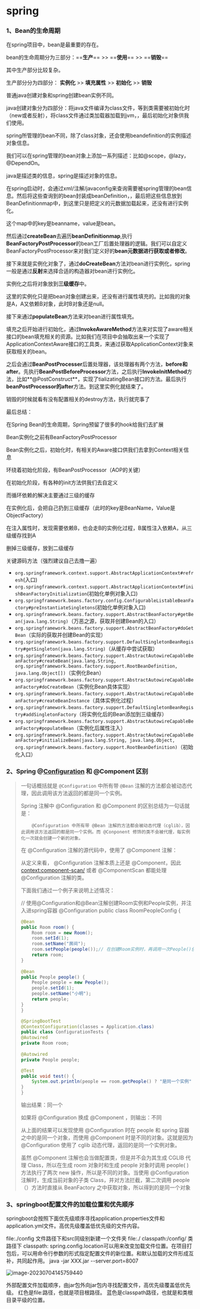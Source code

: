 # spring

### 1、Bean的生命周期

在spring项目中，bean是最重要的存在。

bean的生命周期分为三部分：==**生产**==  >>    ==**使用**==  >>    ==**销毁**==

其中生产部分比较复杂。

生产部分分为四部分： **实例化**  >>  **填充属性**  >>  **初始化**  >>  **销毁**  



普通java创建对象和spring创建bean实例不同。

java创建对象分为四部分：将java文件编译为class文件，等到类需要被初始化时（new或者反射），将class文件通过类加载器加载到jvm，，最后初始化对象供我们使用。



spring所管理的bean不同，除了class对象，还会使用beandefinition的实例描述对象信息。

我们可以在spring管理的bean对象上添加一系列描述：比如@scope，@lazy，@DependOn。

java是描述类的信息，spring是描述对象的信息。

在spring启动时，会通过xml/注解/javaconfig来查询需要被spring管理的bean信息。然后将这些查询到的bean封装成beanDefinition，，最后把这些信息放到BeanDefinitionmap中，到这里只是把定义的元数据加载起来，还没有进行实例化。

这个map中的key是beanname，value是bean。

然后通过**createBean**去遍历**beanDefinitionmap**,执行**BeanFactoryPostProcessor**的bean工厂后置处理器的逻辑。我们可以自定义BeanFactoryPostProcessor来对我们定义好的**bean元数据进行获取或者修改**。



接下来就是实例化对象了，通过**doCreateBean**方法对bean进行实例化，spring一般是通过**反射**来选择合适的构造器对bean进行实例化。

实例化之后将对象放到**三级缓存**中。

这里的实例化只是把bean对象创建出来，还没有进行属性填充的。比如我的对象是A，A又依赖B对象，此时B对象还是null。

接下来通过**populateBean**方法来对bean进行属性填充。

填充之后开始进行初始化，通过**InvokeAwareMethod**方法来对实现了aware相关接口的bean填充相关的资源。比如我们在项目中会抽取出来一个实现了ApplicationContextAware接口的工具类，来通过获取ApplicationContext对象来获取相关的bean。

之后会通过**BeanPostProcesser**后置处理器，该处理器有两个方法，**before和after**。先执行**BeanPostBeforeProcessor**方法，之后执行**InvokeInitMethod**方法，比如**@PostConstruct**，实现了tializatingBean接口的方法。最后执行**beanPostProcessor的after**方法。到这里实例化就结束了。

销毁的时候就看有没有配置相关的destroy方法，执行就完事了



最后总结：

在Spring Bean的生命周期，Spring预留了很多的hook给我们去扩展

Bean实例化之前有BeanFactoryPostProcessor

Bean实例化之后，初始化时，有相关的Aware接口供我们去拿到Context相关信息

环绕着初始化阶段，有BeanPostProcessor（AOP的关键）

在初始化阶段，有各种的init方法供我们去自定义

而循环依赖的解决主要通过三级的缓存

在实例化后，会把自己扔到三级缓存（此时的key是BeanName，Value是ObjectFactory）

在注入属性时，发现需要依赖B，也会走B的实例化过程，B属性注入依赖A，从三级缓存找到A

删掉三级缓存，放到二级缓存



关键源码方法（强烈建议自己去撸一遍）

- `org.springframework.context.support.AbstractApplicationContext#refresh`(入口)
- `org.springframework.context.support.AbstractApplicationContext#finishBeanFactoryInitialization`(初始化单例对象入口)
- `org.springframework.beans.factory.config.ConfigurableListableBeanFactory#preInstantiateSingletons`(初始化单例对象入口)
- `org.springframework.beans.factory.support.AbstractBeanFactory#getBean(java.lang.String)`（万恶之源，获取并创建Bean的入口）
- `org.springframework.beans.factory.support.AbstractBeanFactory#doGetBean`（实际的获取并创建Bean的实现）
- `org.springframework.beans.factory.support.DefaultSingletonBeanRegistry#getSingleton(java.lang.String)`（从缓存中尝试获取）
- `org.springframework.beans.factory.support.AbstractAutowireCapableBeanFactory#createBean(java.lang.String, org.springframework.beans.factory.support.RootBeanDefinition, java.lang.Object[])`（实例化Bean）
- `org.springframework.beans.factory.support.AbstractAutowireCapableBeanFactory#doCreateBean`（实例化Bean具体实现）
- `org.springframework.beans.factory.support.AbstractAutowireCapableBeanFactory#createBeanInstance`（具体实例化过程）
- `org.springframework.beans.factory.support.DefaultSingletonBeanRegistry#addSingletonFactory`（将实例化后的Bean添加到三级缓存）
- `org.springframework.beans.factory.support.AbstractAutowireCapableBeanFactory#populateBean`（实例化后属性注入）
- `org.springframework.beans.factory.support.AbstractAutowireCapableBeanFactory#initializeBean(java.lang.String, java.lang.Object, org.springframework.beans.factory.support.RootBeanDefinition)`（初始化入口）



### 2、Spring @[Configuration](https://so.csdn.net/so/search?q=Configuration&spm=1001.2101.3001.7020) 和 @Component 区别

> 一句话概括就是 `@Configuration` 中所有带 `@Bean` 注解的方法都会被动态代理，因此调用该方法返回的都是同一个实例。
>
> Spring 注解中 @Configuration 和 @Component 的区别总结为一句话就是：
>
>         @Configuration 中所有带 @Bean 注解的方法都会被动态代理（cglib），因此调用该方法返回的都是同一个实例。而 @Conponent 修饰的类不会被代理，每实例化一次就会创建一个新的对象。
>
> 在 @Configuration 注解的源代码中，使用了 @Component 注解：
>
> 从定义来看， @Configuration 注解本质上还是 @Component，因此 <context:component-scan/> 或者 @ComponentScan 都能处理 @Configuration 注解的类。
>
> 下面我们通过一个例子来说明上述情况：
>
> // 使用@Configuration和@Bean注解创建Room实例和People实例，并注入进spring容器
> @Configuration
> public class RoomPeopleConfig {
>
> ```java
> @Bean
> public Room room() {
>     Room room = new Room();
>     room.setId(1);
>     room.setName("房间");
>     room.setPeople(people());// 在创建Room实例时，再调用一次People()创建一个People实例
>     return room;
> }
>  
> @Bean
> public People people() {
>     People people = new People();
>     people.setId(1);
>     people.setName("小明");
>     return people;
> }
> }
> ```
>
> 
> 
>
> ```java
> @SpringBootTest
> @ContextConfiguration(classes = Application.class)
> public class ConfigurationTests {
> @Autowired
> private Room room;
>  
> @Autowired
> private People people;
> ```
>
>  
>
> ```java
> @Test
> public void test() {
>     System.out.println(people == room.getPeople() ? "是同一个实例" : "不是同一个实例");
> }
> }
> ```
>
>
> 输出结果：同一个
>
> 如果将 @Configuration 换成 @Component ，则输出：不同
>
> 从上面的结果可以发现使用 @Configuration 时在 people 和 spring 容器之中的是同一个对象，而使用 @Component 时是不同的对象。这就是因为 @Configuration 使用了 cglib 动态代理，返回的是同一个实例对象。
>
> 虽然 @Component 注解也会当做配置类，但是并不会为其生成 CGLIB 代理 Class，所以在生成 room 对象时和生成 people 对象时调用 people( ) 方法执行了两次 new 操作，所以是不同的对象。当使用 @Configuration 注解时，生成当前对象的子类 Class，并对方法拦截，第二次调用 people（）方法时直接从 BeanFactory 之中获取对象，所以得到的是同一个对象

### 3、springboot配置文件的加载位置和优先顺序

springboot会按照下面优先级顺序寻找application.properties文件和application.yml文件。高优先级覆盖低优先级的文件内容。

file:./config 文件路径下和src同级别新建一个文件夹
file:./
classpath:/config/ 类路径下
classpath:
spring.config.location可以用来改变加载文件位置。在项目打包后，可以用命令行参数的形式指定配置文件的新位置。和默认加载的文件形成互补，共同起作用。
java -jar XXX.jar --server.port=8007



![image-20230704145759440](..\img\javabase\spring\配置文件加载顺序.png)

外部配置文件加载顺序，由jar包外向jar包内寻找配置文件，高优先级覆盖低优先级。
红色是file:路径，也就是项目根路径。
蓝色是classpath路径，也就是和类根目录平级的位置。
